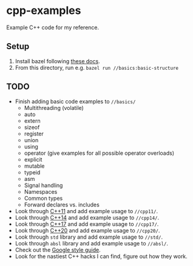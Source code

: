 # cpp-examples

Example C++ code for my reference.

## Setup

1.  Install bazel following [these docs](https://docs.bazel.build/versions/master/install-ubuntu.html).
2.  From this directory, run e.g. `bazel run //basics:basic-structure`

## TODO

*   Finish adding basic code examples to `//basics/`
    *   Multithreading (volatile)
    *   auto
    *   extern
    *   sizeof
    *   register
    *   union
    *   using
    *   operator (give examples for all possible operator overloads)
    *   explicit
    *   mutable
    *   typeid
    *   asm
    *   Signal handling
    *   Namespaces
    *   Common types
    *   Forward declares vs. includes
*   Look through [C++11](https://en.cppreference.com/w/cpp/11) and add example usage to `//cpp11/`.
*   Look through [C++14](https://en.cppreference.com/w/cpp/14) and add example usage to `//cpp14/`.
*   Look through [C++17](https://en.cppreference.com/w/cpp/17) and add example usage to `//cpp17/`.
*   Look through [C++20](https://en.cppreference.com/w/cpp/20) and add example usage to `//cpp20/`.
*   Look through `std` library and add example usage to `//std/`.
*   Look through `absl` library and add example usage to `//absl/`.
*   Check out the [Google style guide](https://google.github.io/styleguide/cppguide.html).
*   Look for the nastiest C++ hacks I can find, figure out how they work.
